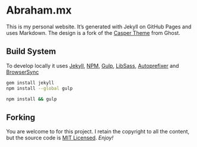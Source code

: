 # Abraham.mx

This is my personal website. It’s generated with Jekyll on GitHub Pages and uses Markdown. The design is a fork of the [Casper Theme](https://github.com/TryGhost/Casper/) from Ghost.

## Build System
To develop locally it uses [Jekyll](http://jekyllrb.com/), [NPM](https://docs.npmjs.com/getting-started/installing-node), [Gulp](http://gulpjs.com/), [LibSass](http://libsass.org/), [Autoprefixer](https://github.com/postcss/autoprefixer) and [BrowserSync](http://www.browsersync.io/)

```sh
gem install jekyll
npm install --global gulp

npm install && gulp
```

## Forking
You are welcome to for this project. I retain the copyright to all the content, but the source code is [MIT Licensed](http://opensource.org/licenses/MIT). *Enjoy!*
